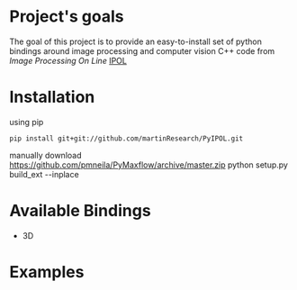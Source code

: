 # Project's goals

The goal of this project is to provide an easy-to-install set of python bindings around image processing and computer vision C++
code from *Image Processing On Line* [IPOL](http://www.ipol.im/)

 
# Installation

using pip

	pip install git+git://github.com/martinResearch/PyIPOL.git


manually 
	download https://github.com/pmneila/PyMaxflow/archive/master.zip
	python setup.py build_ext --inplace


# Available Bindings

* 3D
 


# Examples 

